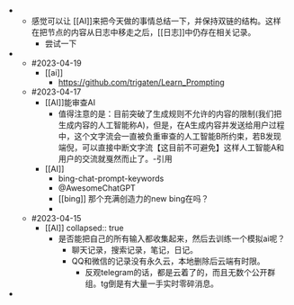 -
	- 感觉可以让 [[AI]]来把今天做的事情总结一下，并保持双链的结构。这样在把节点的内容从日志中移走之后，[[日志]]中仍存在相关记录。
		- 尝试一下
-
	- #2023-04-19
		- [[ai]]
			- https://github.com/trigaten/Learn_Prompting
	- #2023-04-17
		- [[AI]]能审查AI
			- 值得注意的是：目前突破了生成规则不允许的内容的限制(我们把生成内容的人工智能称A)，但是，在A生成内容并发送给用户过程中，这个文字流会一直被负重审查的人工智能B所约束，若B发现端倪，可以直接中断文字流【这目前不可避免】这样人工智能A和用户的交流就戛然而止了。-引用
		- [[AI]]
			- bing-chat-prompt-keywords
			- @AwesomeChatGPT
			- [[bing]] 那个充满创造力的new bing在吗？
			-
	- #2023-04-15
		- [[AI]]
		  collapsed:: true
			- 是否能把自己的所有输入都收集起来，然后去训练一个模拟ai呢？
				- 聊天记录，搜索记录，笔记，日记。
				- QQ和微信的记录没有永久云，本地删除后云端有时限。
					- 反观telegram的话，都是云着了的，而且无数个公开群组。tg倒是有大量一手实时零碎消息。
-